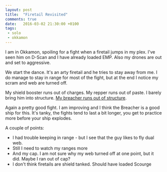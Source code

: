 ```yaml
---
layout: post
title:  "Firetail Revisited"
comments: true
date:   2016-03-02 21:30:00 +0100
tags: 
 - solo 
 - okkamon
---
```

I am in Okkamon, spoiling for a fight when a firetail jumps in my plex.  I've seen him on D-Scan and I have
already loaded EMP.  Also my drones are out and set to aggressive.

We start the dance.  It's an arty firetail and he tries to stay away from me.  I do manage to stay in
range for most of the fight, but at the end I notice my scram and web are turned off.

My shield booster runs out of charges.  My repper runs out of paste.  I barely bring him into structure.
[My breacher runs out of structure](https://zkillboard.com/kill/52368588/).


Again a pretty good fight.  I am improving and I think the Breacher is a good ship for this.
It's tanky, the fights tend to last a bit longer, you get to practice more before your ship explodes.

A couple of points:

* I had trouble keeping in range - but I see that the guy likes to fly dual web.
* Still I need to watch my ranges more
* And my cap.  I am not sure why my web turned off at one point, but it did.  Maybe I ran out of cap?
* I don't think firetails are shield tanked. Should have loaded Scourge

